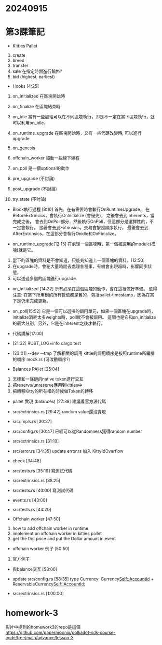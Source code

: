 # 20240915
# 第3課筆記
* Kitties Pallet
1. create
2. breed
3. transfer
4. sale
在指定時間進行銷售?
5. bid (highest, earliest)

* Hooks [4:25]
1. on_initialized
在區塊開始時
2. on_finalize
在區塊結束時
3. on_idle
當有一些處理可以在不同區塊執行，即是不一定在當下區塊執行，就可以利用on_idle。
4. on_runtime_upgrade
在區塊開始時，又有一些代碼改變時, 可以進行upgrade
5. on_genesis

6. offchain_worker
超動一些線下線程
7. on_poll
是一個optional的動作
8. pre_upgrade (不討論)
9. post_upgrade (不討論)
10. try_state (不討論)

* Block執行過程 [8:10]
首先，在有需要時會執行OnRuntimeUpgrade，
在BeforeExtrinsics，會執行OnInitialize (會優先)，
之後會去到Inherents，當完成之後，
會去到OnPoll部分，然後執行OnPoll，但這部分是選擇性的，不一定會執行。
接著會去到Extrinsics，交易會按照順序執行，
最後會去到AfterExtrinsics，在這部分會執行Onidle和OnFinialize。

* on_runtime_upgrade[12:15]
在處理一個區塊時，第一個被調用的module(模塊)就是它。
1. 當下的區塊的資料是不會知道，只能夠知道上一個區塊的資料。[12:50]
2. 在upgrade時，會花大量時間去處理各種事，有機會出現超時，影響同步狀態。
3. 可以透過多個的區塊進行upgrade

* on_initialized [14:22]
所有必須在這個區塊的動作，會在這裡做好準備。
值得注意: 在當下所用到的所有數值都是舊的，包括pallet-timestamp，因為在當下是仍未完成更新。

* on_poll[15:52]
它是一個可以選擇的調用單元，如果一個區塊在upgrade時，initialize消耗太多weights時，poll就不會被調用。
這個也是它和on_initialize的最大分別，另外，它是在inherent之後才執行。

* 代碼講解[17:00]

* [21:32]
RUST_LOG=info cargo test

* [23:01]
--dev --tmp
了解相關的調用
kittie的調用順序是按照runtime所編排的順序
mock.rs (可改動順序?)

* Balances PAllet [25:04]
1. 怎樣和一條鏈的native token進行交互
2. 把reserve/unreserve應用到kitties中
3. 把轉移Kitty的所有權的時候做Token的轉移

* pallet 實現 (balances) [27:38]
 建議看官方源代碼

* src/extrinsics.rs [29:42]
random value還沒實現

* src/impls.rs [30:27]

* src/config.rs [30:47]
已經可以從Randomness獲得random number

* src/extrinsics.rs [31:10]

* src/error.rs [34:35]
update error.rs
加入 KittyIdOverflow

* check [34:48]

* src/tests.rs [35:19]
寫測試代碼

* src/extrinsics.rs [38:25]

* src/tests.rs [40:00]
寫測試代碼

* events.rs [43:00]

* src/tests.rs [44:20]

* Offchain worker [47:50]
1. how to add offchain worker in runtime
2. implement an offchain worker in kitties pallet
3. get the Dot price and put the Dollar amount in event

* offchain worker 例子 [50:50]
1. 官方例子

* 與balance交互 [58:00]

* update src/config.rs [58:35]
type Currency: Currency<Self::AccountId> + ReservableCurrency<Self::AccountId>;


* src/extrinsics.rs [1:00:00]

# homework-3
影片中提到的homework3的repo是這個
https://github.com/papermoonio/polkadot-sdk-course-code/tree/main/advance/lesson-3